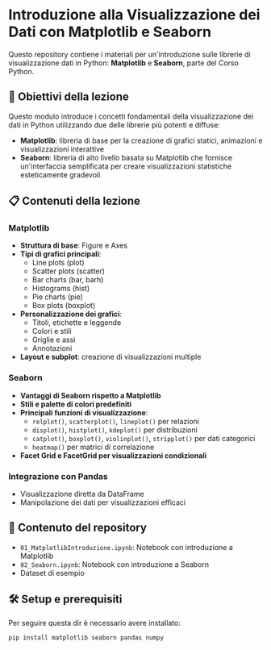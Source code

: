 # Introduzione alla Visualizzazione dei Dati con Matplotlib e Seaborn

Questo repository contiene i materiali per un'introduzione sulle librerie di visualizzazione dati in Python: **Matplotlib** e **Seaborn**, parte del Corso Python.

## 🎯 Obiettivi della lezione

Questo modulo introduce i concetti fondamentali della visualizzazione dei dati in Python utilizzando due delle librerie più potenti e diffuse:

- **Matplotlib**: libreria di base per la creazione di grafici statici, animazioni e visualizzazioni interattive
- **Seaborn**: libreria di alto livello basata su Matplotlib che fornisce un'interfaccia semplificata per creare visualizzazioni statistiche esteticamente gradevoli

## 📋 Contenuti della lezione

### Matplotlib

- **Struttura di base**: Figure e Axes
- **Tipi di grafici principali**:
  - Line plots (plot)
  - Scatter plots (scatter)
  - Bar charts (bar, barh)
  - Histograms (hist)
  - Pie charts (pie)
  - Box plots (boxplot)
- **Personalizzazione dei grafici**:
  - Titoli, etichette e leggende
  - Colori e stili
  - Griglie e assi
  - Annotazioni
- **Layout e subplot**: creazione di visualizzazioni multiple

### Seaborn

- **Vantaggi di Seaborn rispetto a Matplotlib**
- **Stili e palette di colori predefiniti**
- **Principali funzioni di visualizzazione**:
  - `relplot()`, `scatterplot()`, `lineplot()` per relazioni
  - `displot()`, `histplot()`, `kdeplot()` per distribuzioni
  - `catplot()`, `boxplot()`, `violinplot()`, `stripplot()` per dati categorici
  - `heatmap()` per matrici di correlazione
- **Facet Grid e FacetGrid per visualizzazioni condizionali**

### Integrazione con Pandas

- Visualizzazione diretta da DataFrame
- Manipolazione dei dati per visualizzazioni efficaci

## 📁 Contenuto del repository

- `01_MatplotlibIntroduzione.ipynb`: Notebook con introduzione a Matplotlib
- `02_Seaborn.ipynb`: Notebook con introduzione a Seaborn
- Dataset di esempio

## 🛠️ Setup e prerequisiti

Per seguire questa dir è necessario avere installato:

```bash
pip install matplotlib seaborn pandas numpy
```
